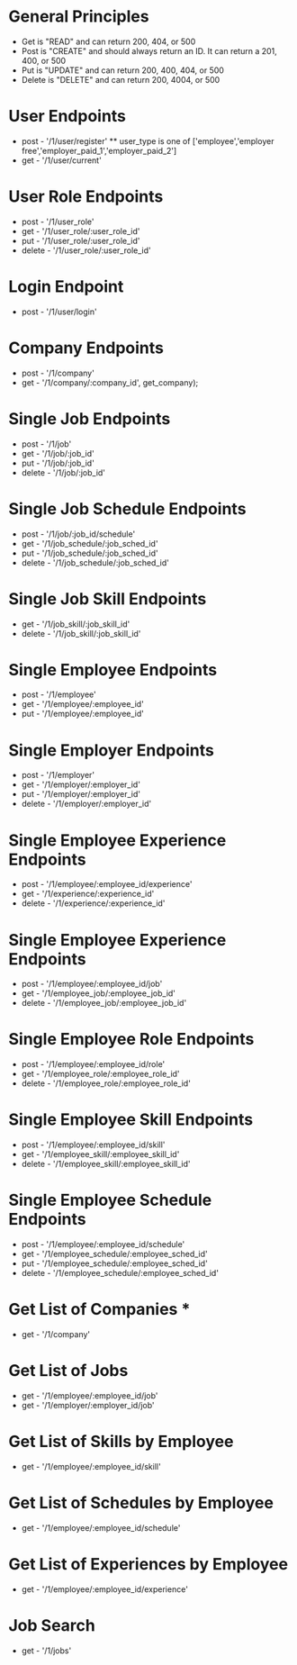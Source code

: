 # General Principles #
* Get is "READ" and can return 200, 404, or 500
* Post is "CREATE" and should always return an ID. It can return a 201, 400, or 500
* Put is "UPDATE" and can return 200, 400, 404, or 500
* Delete is "DELETE" and can return 200, 4004, or 500

# User Endpoints #
* post - '/1/user/register'
** user_type is one of ['employee','employer free','employer_paid_1','employer_paid_2']
* get - '/1/user/current'

# User Role Endpoints #
* post - '/1/user_role'
* get - '/1/user_role/:user_role_id'
* put - '/1/user_role/:user_role_id'
* delete - '/1/user_role/:user_role_id'

# Login Endpoint #
* post - '/1/user/login'

# Company Endpoints #
* post - '/1/company'
* get - '/1/company/:company_id', get_company);

# Single Job Endpoints #
* post - '/1/job'
* get - '/1/job/:job_id'
* put - '/1/job/:job_id'
* delete - '/1/job/:job_id'

# Single Job Schedule Endpoints #
* post - '/1/job/:job_id/schedule'
* get - '/1/job_schedule/:job_sched_id'
* put - '/1/job_schedule/:job_sched_id'
* delete - '/1/job_schedule/:job_sched_id'

# Single Job Skill Endpoints #
* get - '/1/job_skill/:job_skill_id'
* delete - '/1/job_skill/:job_skill_id'

# Single Employee Endpoints #
* post - '/1/employee'
* get - '/1/employee/:employee_id'
* put - '/1/employee/:employee_id'

# Single Employer Endpoints #
* post - '/1/employer'
* get - '/1/employer/:employer_id'
* put - '/1/employer/:employer_id'
* delete - '/1/employer/:employer_id'

# Single Employee Experience Endpoints #
* post - '/1/employee/:employee_id/experience'
* get - '/1/experience/:experience_id'
* delete - '/1/experience/:experience_id'

# Single Employee Experience Endpoints #
* post - '/1/employee/:employee_id/job'
* get - '/1/employee_job/:employee_job_id'
* delete - '/1/employee_job/:employee_job_id'

# Single Employee Role Endpoints #
* post - '/1/employee/:employee_id/role'
* get - '/1/employee_role/:employee_role_id'
* delete - '/1/employee_role/:employee_role_id'

# Single Employee Skill Endpoints #
* post - '/1/employee/:employee_id/skill'
* get - '/1/employee_skill/:employee_skill_id'
* delete - '/1/employee_skill/:employee_skill_id'

# Single Employee Schedule Endpoints #
* post - '/1/employee/:employee_id/schedule'
* get - '/1/employee_schedule/:employee_sched_id'
* put - '/1/employee_schedule/:employee_sched_id'
* delete - '/1/employee_schedule/:employee_sched_id'

# Get List of Companies *
* get - '/1/company'

# Get List of Jobs #
* get - '/1/employee/:employee_id/job'
* get - '/1/employer/:employer_id/job'

# Get List of Skills by Employee #
* get - '/1/employee/:employee_id/skill'

# Get List of Schedules by Employee #
* get - '/1/employee/:employee_id/schedule'

# Get List of Experiences by Employee #
* get - '/1/employee/:employee_id/experience'

# Job Search #
* get - '/1/jobs'
